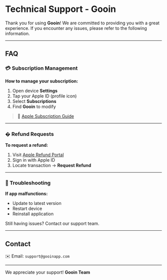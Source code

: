 # Technical Support - Gooin

Thank you for using **Gooin**! We are committed to providing you with a great experience. If you encounter any issues, please refer to the following information.

---

## FAQ

### 💳 Subscription Management
**How to manage your subscription:**
1. Open device **Settings**
2. Tap your Apple ID (profile icon)
3. Select **Subscriptions**
4. Find **Gooin** to modify

> 🔗 [Apple Subscription Guide](https://support.apple.com/en-us/HT202039)

---

### � Refund Requests
**To request a refund:**
1. Visit [Apple Refund Portal](https://reportaproblem.apple.com)
2. Sign in with Apple ID
3. Locate transaction → **Request Refund**

---

### 📱 Troubleshooting
**If app malfunctions:**
- Update to latest version
- Restart device
- Reinstall application

Still having issues? Contact our support team.

---

## Contact
✉️ Email: `support@gooinapp.com`

---

We appreciate your support!
**Gooin Team**
